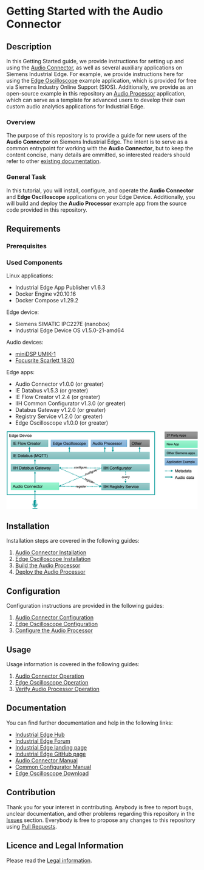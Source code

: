 # Getting Started with the Audio Connector

## Description

In this Getting Started guide, we provide instructions for setting up and using the [Audio Connector](docs/audio-connector/README.md),
as well as several auxiliary applications on Siemens Industrial Edge.
For example, we provide instructions here for using the [Edge Oscilloscope](docs/edge-oscilloscope/README.md) example application,
which is provided for free via Siemens Industry Online Support (SIOS).
Additionally, we provide as an open-source example in this repository an [Audio Processor](docs/audio-processor/README.md) application,
which can serve as a template for advanced users to develop their own custom audio analytics applications for Industrial Edge.

### Overview

The purpose of this repository is to provide a guide for new users of the **Audio Connector** on Siemens Industrial Edge.
The intent is to serve as a common entrypoint for working with the **Audio Connector**, but to keep the content concise,
many details are ommitted, so interested readers should refer to other [existing documentation](#documentation).

### General Task

In this tutorial, you will install, configure, and operate the **Audio Connector** and **Edge Oscilloscope** applications on your Edge Device.
Additionally, you will build and deploy the **Audio Processor** example app from the source code provided in this repository.

## Requirements

### Prerequisites

### Used Components

Linux applications:
* Industrial Edge App Publisher v1.6.3
* Docker Engine v20.10.16
* Docker Compose v1.29.2

Edge device:
* Siemens SIMATIC IPC227E (nanobox)
* Industrial Edge Device OS v1.5.0-21-amd64

Audio devices:
* [miniDSP UMIK-1](https://www.minidsp.com/products/acoustic-measurement/umik-1)
* [Focusrite Scarlett 18i20](https://focusrite.com/en/usb-audio-interface/scarlett/scarlett-18i20)

Edge apps:
* Audio Connector v1.0.0 (or greater)
* IE Databus v1.5.3 (or greater)
* IE Flow Creator v1.2.4 (or greater)
* IIH Common Configurator v1.3.0 (or greater)
* Databus Gateway v1.2.0 (or greater)
* Registry Service v1.2.0 (or greater)
* Edge Oscilloscope v1.0.0 (or greater)

![Edge Ecosystem](docs/audio-connector/images/connsuite-ecosystem.png)

## Installation

Installation steps are covered in the following guides:
1. [Audio Connector Installation](docs/audio-connector/README.md#installation)
2. [Edge Oscilloscope Installation](docs/edge-oscilloscope/README.md#installation)
3. [Build the Audio Processor](docs/audio-processor/README.md#build-the-application)
4. [Deploy the Audio Processor](docs/audio-processor/README.md#deploy-the-app)

## Configuration

Configuration instructions are provided in the following guides:
1. [Audio Connector Configuration](docs/audio-connector/README.md#configuration)
2. [Edge Oscilloscope Configuration](docs/edge-oscilloscope/README.md#configuration)
3. [Configure the Audio Processor](docs/audio-processor/README.md#configure-the-app)

## Usage

Usage information is covered in the following guides:
1. [Audio Connector Operation](docs/audio-connector/README.md#operation)
2. [Edge Oscilloscope Operation](docs/edge-oscilloscope/README.md#operation)
3. [Verify Audio Processor Operation](docs/audio-processor/README.md#verify-operation)

## Documentation

You can find further documentation and help in the following links:

* [Industrial Edge Hub](https://iehub.eu1.edge.siemens.cloud/#/documentation)
* [Industrial Edge Forum](https://www.siemens.com/industrial-edge-forum)
* [Industrial Edge landing page](https://new.siemens.com/global/en/products/automation/topic-areas/industrial-edge/simatic-edge.html)
* [Industrial Edge GitHub page](https://github.com/industrial-edge)
* [Audio Connector Manual](https://support.industry.siemens.com/cs/ww/en/view/109805476)
* [Common Configurator Manual](https://support.industry.siemens.com/cs/ww/en/view/109803582)
* [Edge Oscilloscope Download](https://support.industry.siemens.com/cs/us/en/view/109808369)

## Contribution

Thank you for your interest in contributing.
Anybody is free to report bugs, unclear documentation, and other problems regarding this repository in the [Issues](https://github.com/industrial-edge/audio-connector-getting-started/issues) section.
Everybody is free to propose any changes to this repository using [Pull Requests](https://github.com/industrial-edge/audio-connector-getting-started/pulls).

## Licence and Legal Information

Please read the [Legal information](LICENSE.txt).
